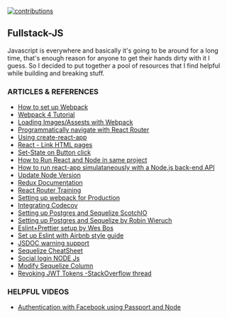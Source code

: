 
[![contributions](https://img.shields.io/badge/Contributions-Welcome-brightgreen.svg)](https://shields.io)

## Fullstack-JS
Javascript is everywhere and basically it's going to be around for a long time, that's enough reason for anyone to get their hands dirty with it I guess. 
So I decided to put together a pool of resources that I find helpful while building and breaking stuff.

### ARTICLES & REFERENCES
* [How to set up Webpack](https://scotch.io/tutorials/setting-up-webpack-for-any-project)
* [Webpack 4 Tutorial](https://www.valentinog.com/blog/webpack-tutorial/#webpack_4_as_a_zero_configuration_module_bundler)
* [Loading Images/Assests with Webpack](https://webpack.js.org/guides/asset-management/#loading-images)
* [Programmatically navigate with React Router](https://tylermcginnis.com/react-router-programmatically-navigate/)
* [Using create-react-app](https://www.codecademy.com/articles/how-to-create-a-react-app)
* [React <Link> - Link HTML pages](https://knowbody.github.io/react-router-docs/api/Link.html)
* [Set-State on Button click](https://stackoverflow.com/questions/38038521/reactjs-onclick-setstate-to-different-element)
* [How to Run React and Node in same project](https://hackernoon.com/full-stack-web-application-using-react-node-js-express-and-webpack-97dbd5b9d708)
* [How to run react-app simulataneously  with a Node.js back-end API](https://medium.freecodecamp.org/how-to-make-create-react-app-work-with-a-node-backend-api-7c5c48acb1b0)
* [Update Node Version](https://medium.com/stackfame/how-to-update-node-js-to-latest-version-linux-ubuntu-osx-windows-others-105749e90040)
* [Redux Documentation](redux.js.org)
* [React Router Training](https://reacttraining.com/react-router/core/guides/philosophy)
* [Setting up webpack for Production](https://areknawo.com/how-to-setup-webpack-config/)
* [Integrating Codecov](https://github.com/istanbuljs/nyc/blob/master/docs/setup-codecov.md)
* [Setting up Postgres and Sequelize ScotchIO](https://scotch.io/tutorials/getting-started-with-node-express-and-postgres-using-sequelize)
* [Setting up Postgres and Sequelize by Robin Wieruch](https://www.robinwieruch.de/postgres-express-setup-tutorial/)
* [Eslint+Prettier setup by Wes Bos](https://www.youtube.com/watch?v=lHAeK8t94as)
* [Set up Eslint with Airbnb style guide](https://travishorn.com/setting-up-eslint-on-vs-code-with-javascript-standard-style-aa3ab75bcc1c)
* [JSDOC warning support](https://github.com/gajus/eslint-plugin-jsdoc)
* [Sequelize CheatSheet](https://gist.github.com/vapurrmaid/a111bf3fc0224751cb2f76532aac2465)
* [Social login NODE Js](https://mherman.org/blog/social-authentication-in-node-dot-js-with-passport/)
* [Modify Sequelize Column](https://stackoverflow.com/questions/53982573/how-to-modify-sequelize-migrations)
* [Revoking JWT Tokens -StackOverflow thread](https://stackoverflow.com/questions/31919067/how-can-i-revoke-a-jwt-token)
 
 ### HELPFUL VIDEOS
* [Authentication with Facebook using Passport and Node](https://www.youtube.com/watch?v=OMcWgmkMpEE)
